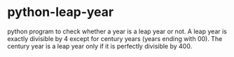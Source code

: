 # python-leap-year
python program to check whether a year is a leap year or not.
A leap year is exactly divisible by 4 except for century years (years ending with 00). The century year is a leap year only if it is perfectly divisible by 400. 
